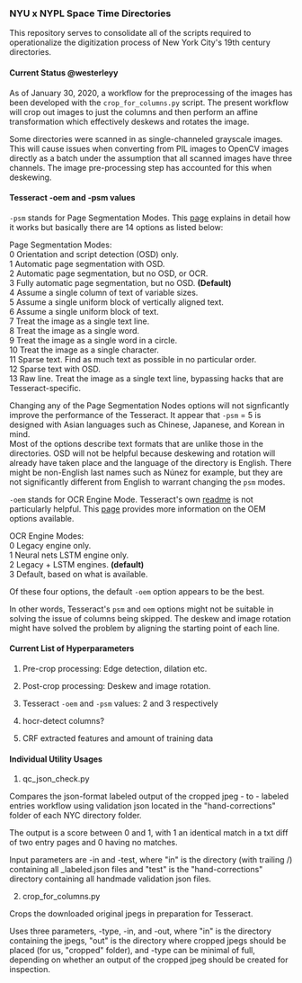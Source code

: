 ### NYU x NYPL Space Time Directories
This repository serves to consolidate all of the scripts required to operationalize the digitization process of New York City's 19th century directories.  

#### Current Status @westerleyy
As of January 30, 2020, a workflow for the preprocessing of the images has been developed with the `crop_for_columns.py` script. The present workflow will crop out images to just the columns and then perform an affine transformation which effectively deskews and rotates the image.

Some directories were scanned in as single-channeled grayscale images. This will cause issues when converting from PIL images to OpenCV images directly as a batch under the assumption that all scanned images have three channels. The image pre-processing step has accounted for this when deskewing. 
  
#### Tesseract -oem and -psm values  
`-psm` stands for Page Segmentation Modes. This [page](https://github.com/tesseract-ocr/tesseract/wiki/ImproveQuality#page-segmentation-method) explains in detail how it works but basically there are 14 options as listed below:  

Page Segmentation Modes:  
  0    Orientation and script detection (OSD) only.  
  1    Automatic page segmentation with OSD.  
  2    Automatic page segmentation, but no OSD, or OCR.  
  3    Fully automatic page segmentation, but no OSD. **(Default)**  
  4    Assume a single column of text of variable sizes.  
  5    Assume a single uniform block of vertically aligned text.  
  6    Assume a single uniform block of text.  
  7    Treat the image as a single text line.  
  8    Treat the image as a single word.  
  9    Treat the image as a single word in a circle.  
 10    Treat the image as a single character.  
 11    Sparse text. Find as much text as possible in no particular order.  
 12    Sparse text with OSD.  
 13    Raw line. Treat the image as a single text line, bypassing hacks that are Tesseract-specific.    
   
Changing any of the Page Segmentation Nodes options will not signficantly improve the performance of the Tesseract. It appear that `-psm` = 5 is designed with Asian languages such as Chinese, Japanese, and Korean in mind.   
Most of the options describe text formats that are unlike those in the directories. OSD will not be helpful because deskewing and rotation will already have taken place and the language of the directory is English. There might be non-English last names such as Núnez for example, but they are not significantly different from English to warrant changing the `psm` modes.  
  
`-oem` stands for OCR Engine Mode. Tesseract's own [readme](https://github.com/tesseract-ocr/tesseract/wiki/ReadMe) is not particularly helpful. This [page](https://www.learnopencv.com/deep-learning-based-text-recognition-ocr-using-tesseract-and-opencv/) provides more information on the OEM options available. 

OCR Engine Modes:  
  0    Legacy engine only.  
  1    Neural nets LSTM engine only.  
  2    Legacy + LSTM engines. **(default)**  
  3    Default, based on what is available.  
    
Of these four options, the default `-oem` option appears to be the best.  
  
In other words, Tesseract's `psm` and `oem` options might not be suitable in solving the issue of columns being skipped. The deskew and image rotation might have solved the problem by aligning the starting point of each line.   

#### Current List of Hyperparameters

1. Pre-crop processing: Edge detection, dilation etc. 

2. Post-crop processing: Deskew and image rotation.

3. Tesseract `-oem` and `-psm` values: 2 and 3 respectively 

4. hocr-detect columns?

5. CRF extracted features and amount of training data


#### Individual Utility Usages

1. qc_json_check.py

Compares the json-format labeled output of the cropped jpeg - to - labeled entries workflow using validation json located in the "hand-corrections" folder of each NYC directory folder.

The output is a score between 0 and 1, with 1 an identical match in a txt diff of two entry pages and 0 having no matches.

Input parameters are -in and -test, where "in" is the directory (with trailing /) containing all _labeled.json files and "test" is the "hand-corrections" directory containing all handmade validation json files.

2. crop_for_columns.py

Crops the downloaded original jpegs in preparation for Tesseract.

Uses three parameters, -type, -in, and -out, where "in" is the directory containing the jpegs, "out" is the directory where cropped jpegs should be placed (for us, "cropped" folder), and -type can be minimal of full, depending on whether an output of the cropped jpeg should be created for inspection.
